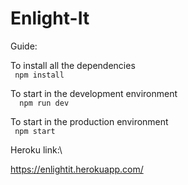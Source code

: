 # Enlight-It
Guide:

To install all the dependencies\
 ``` npm install```

To start in the development environment\
```  npm run dev```

To start in the production environment\
 ``` npm start```

Heroku link:\

https://enlightit.herokuapp.com/
